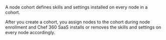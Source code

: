 A node cohort defines skills and settings installed on every node in a cohort.

After you create a cohort, you assign nodes to the cohort during node enrollment and Chef 360 SaaS installs or removes the skills and settings on every node accordingly.
